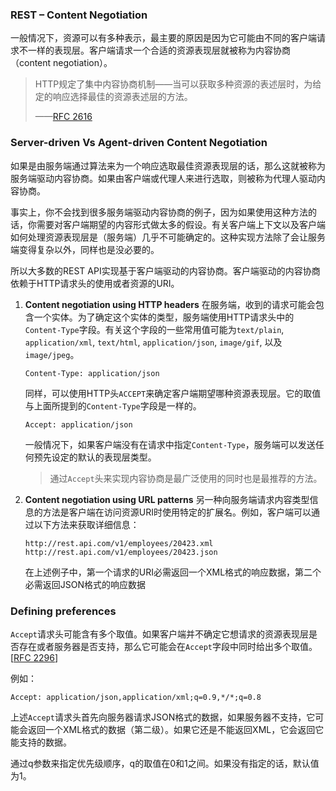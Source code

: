 ### REST – Content Negotiation

一般情况下，资源可以有多种表示，最主要的原因是因为它可能由不同的客户端请求不一样的表现层。客户端请求一个合适的资源表现层就被称为内容协商（content negotiation）。

> HTTP规定了集中内容协商机制——当可以获取多种资源的表述层时，为给定的响应选择最佳的资源表述层的方法。
>
> ——[RFC 2616](https://www.w3.org/Protocols/rfc2616/rfc2616-sec12.html) 

### Server-driven Vs Agent-driven Content Negotiation

如果是由服务端通过算法来为一个响应选取最佳资源表现层的话，那么这就被称为服务端驱动内容协商。如果由客户端或代理人来进行选取，则被称为代理人驱动内容协商。

事实上，你不会找到很多服务端驱动内容协商的例子，因为如果使用这种方法的话，你需要对客户端期望的内容形式做太多的假设。有关客户端上下文以及客户端如何处理资源表现层是（服务端）几乎不可能确定的。这种实现方法除了会让服务端变得复杂以外，同样也是没必要的。

所以大多数的REST API实现基于客户端驱动的内容协商。客户端驱动的内容协商依赖于HTTP请求头的使用或者资源的URI。

1. **Content negotiation using HTTP headers**
   在服务端，收到的请求可能会包含一个实体。为了确定这个实体的类型，服务端使用HTTP请求头中的`Content-Type`字段。有关这个字段的一些常用值可能为`text/plain`, `application/xml`, `text/html`, `application/json`, `image/gif`, 以及 `image/jpeg`。

   ```
   Content-Type: application/json
   ```

   同样，可以使用HTTP头`ACCEPT`来确定客户端期望哪种资源表现层。它的取值与上面所提到的`Content-Type`字段是一样的。

   ```
   Accept: application/json
   ```

   一般情况下，如果客户端没有在请求中指定`Content-Type`，服务端可以发送任何预先设定的默认的表现层类型。

   > 通过`Accept`头来实现内容协商是最广泛使用的同时也是最推荐的方法。

2. **Content negotiation using URL patterns**
   另一种向服务端请求内容类型信息的方法是客户端在访问资源URI时使用特定的扩展名。例如，客户端可以通过以下方法来获取详细信息：

   ```
   http://rest.api.com/v1/employees/20423.xml
   http://rest.api.com/v1/employees/20423.json
   ```

   在上述例子中，第一个请求的URI必需返回一个XML格式的响应数据，第二个必需返回JSON格式的响应数据

### Defining preferences

`Accept`请求头可能含有多个取值。如果客户端并不确定它想请求的资源表现层是否存在或者服务器是否支持，那么它可能会在`Accept`字段中同时给出多个取值。[[RFC 2296](https://tools.ietf.org/html/rfc2296)] 

例如：

```
Accept: application/json,application/xml;q=0.9,*/*;q=0.8
```

上述`Accept`请求头首先向服务器请求JSON格式的数据，如果服务器不支持，它可能会返回一个XML格式的数据（第二级）。如果它还是不能返回XML，它会返回它能支持的数据。

通过q参数来指定优先级顺序，q的取值在0和1之间。如果没有指定的话，默认值为1。